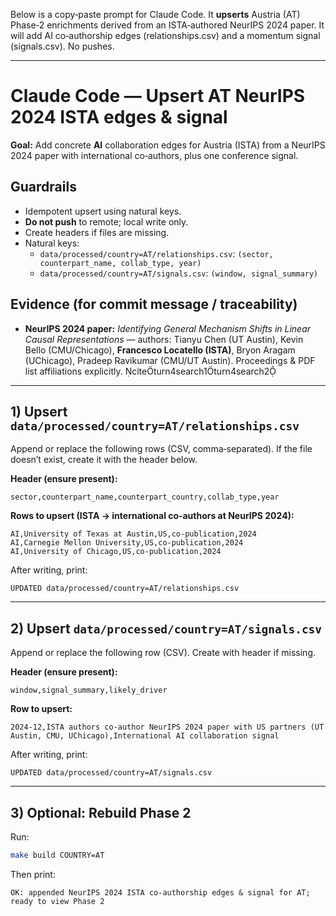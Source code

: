 Below is a copy‑paste prompt for Claude Code. It **upserts** Austria (AT) Phase‑2 enrichments derived from an ISTA‑authored NeurIPS 2024 paper. It will add AI co‑authorship edges (relationships.csv) and a momentum signal (signals.csv). No pushes.

---

# Claude Code — Upsert AT NeurIPS 2024 ISTA edges & signal
**Goal:** Add concrete **AI** collaboration edges for Austria (ISTA) from a NeurIPS 2024 paper with international co‑authors, plus one conference signal.

## Guardrails
- Idempotent upsert using natural keys.
- **Do not push** to remote; local write only.
- Create headers if files are missing.
- Natural keys:
  - `data/processed/country=AT/relationships.csv`: `(sector, counterpart_name, collab_type, year)`
  - `data/processed/country=AT/signals.csv`: `(window, signal_summary)`

## Evidence (for commit message / traceability)
- **NeurIPS 2024 paper:** *Identifying General Mechanism Shifts in Linear Causal Representations* — authors: Tianyu Chen (UT Austin), Kevin Bello (CMU/Chicago), **Francesco Locatello (ISTA)**, Bryon Aragam (UChicago), Pradeep Ravikumar (CMU/UT Austin). Proceedings & PDF list affiliations explicitly. citeturn4search1turn4search2

---

## 1) Upsert `data/processed/country=AT/relationships.csv`
Append or replace the following rows (CSV, comma‑separated). If the file doesn’t exist, create it with the header below.

**Header (ensure present):**
```
sector,counterpart_name,counterpart_country,collab_type,year
```

**Rows to upsert (ISTA → international co‑authors at NeurIPS 2024):**
```
AI,University of Texas at Austin,US,co-publication,2024
AI,Carnegie Mellon University,US,co-publication,2024
AI,University of Chicago,US,co-publication,2024
```

After writing, print:
```
UPDATED data/processed/country=AT/relationships.csv
```

---

## 2) Upsert `data/processed/country=AT/signals.csv`
Append or replace the following row (CSV). Create with header if missing.

**Header (ensure present):**
```
window,signal_summary,likely_driver
```

**Row to upsert:**
```
2024-12,ISTA authors co-author NeurIPS 2024 paper with US partners (UT Austin, CMU, UChicago),International AI collaboration signal
```

After writing, print:
```
UPDATED data/processed/country=AT/signals.csv
```

---

## 3) Optional: Rebuild Phase 2
Run:
```bash
make build COUNTRY=AT
```
Then print:
```
OK: appended NeurIPS 2024 ISTA co-authorship edges & signal for AT; ready to view Phase 2
```
